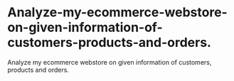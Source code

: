# Analyze-my-ecommerce-webstore-on-given-information-of-customers-products-and-orders.
Analyze my ecommerce webstore on given information of customers, products and orders. 
